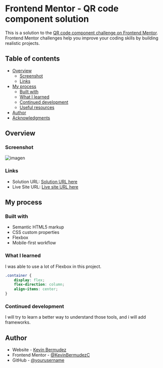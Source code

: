 # Frontend Mentor - QR code component solution

This is a solution to the [QR code component challenge on Frontend Mentor](https://www.frontendmentor.io/challenges/qr-code-component-iux_sIO_H). Frontend Mentor challenges help you improve your coding skills by building realistic projects. 

## Table of contents

- [Overview](#overview)
  - [Screenshot](#screenshot)
  - [Links](#links)
- [My process](#my-process)
  - [Built with](#built-with)
  - [What I learned](#what-i-learned)
  - [Continued development](#continued-development)
  - [Useful resources](#useful-resources)
- [Author](#author)
- [Acknowledgments](#acknowledgments)


## Overview

### Screenshot

![imagen](./screenshot.jpg)


### Links

- Solution URL: [Solution URL here](https://github.com/KevinBermudezC/qr-code-component)
- Live Site URL: [Live site URL here](https://kevinbermudezc.github.io/qr-code-component/)

## My process

### Built with

- Semantic HTML5 markup
- CSS custom properties
- Flexbox
- Mobile-first workflow


### What I learned

I was able to use a lot of Flexbox in this project.


```css
.container {
    display: flex;
    flex-direction: column;
    align-items: center;
}
```


### Continued development

I will try to learn a better way to understand those tools, and i will add frameworks.

## Author

- Website - [Kevin Bermudez](https://portafolio-kevin-rosy.vercel.app/index.html)
- Frontend Mentor - [@KevinBermudezC](https://www.frontendmentor.io/profile/KevinBermudezC)
- GitHub - [@yourusername](https://github.com/KevinBermudezC)



